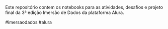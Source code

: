 Este repositório contem os notebooks para as atividades, desafios e projeto final da 3ª edição Imersão de Dados da plataforma Alura.

#imersaodados #alura
